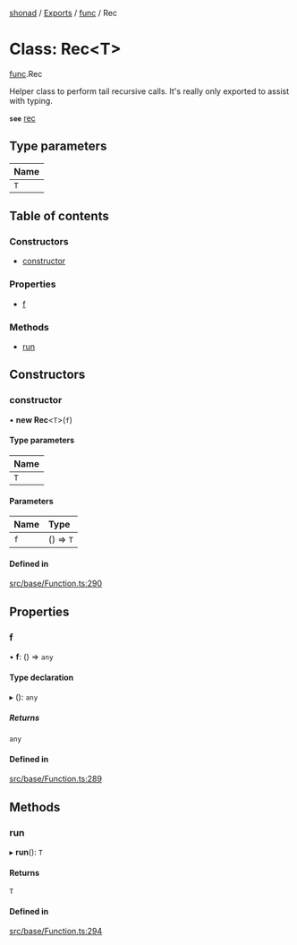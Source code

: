[shonad](../README.md) / [Exports](../modules.md) / [func](../modules/func.md) / Rec

# Class: Rec<T\>

[func](../modules/func.md).Rec

Helper class to perform tail recursive calls. It's really only
exported to assist with typing.

**`see`** [rec](../modules/func.md#rec)

## Type parameters

| Name |
| :------ |
| `T` |

## Table of contents

### Constructors

- [constructor](func.Rec.md#constructor)

### Properties

- [f](func.Rec.md#f)

### Methods

- [run](func.Rec.md#run)

## Constructors

### constructor

• **new Rec**<`T`\>(`f`)

#### Type parameters

| Name |
| :------ |
| `T` |

#### Parameters

| Name | Type |
| :------ | :------ |
| `f` | () => `T` |

#### Defined in

[src/base/Function.ts:290](https://github.com/jonlaing/shonad/blob/d73c49f/src/base/Function.ts#L290)

## Properties

### f

• **f**: () => `any`

#### Type declaration

▸ (): `any`

##### Returns

`any`

#### Defined in

[src/base/Function.ts:289](https://github.com/jonlaing/shonad/blob/d73c49f/src/base/Function.ts#L289)

## Methods

### run

▸ **run**(): `T`

#### Returns

`T`

#### Defined in

[src/base/Function.ts:294](https://github.com/jonlaing/shonad/blob/d73c49f/src/base/Function.ts#L294)
